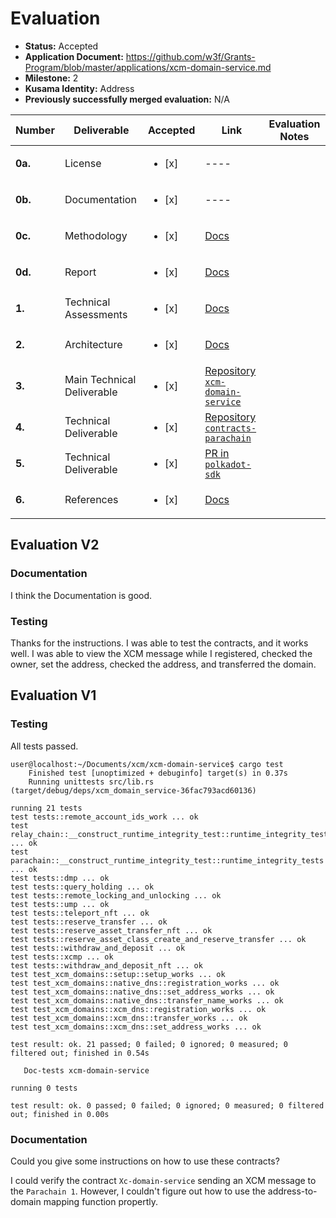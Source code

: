 # Evaluation

- **Status:** Accepted
- **Application Document:** https://github.com/w3f/Grants-Program/blob/master/applications/xcm-domain-service.md
- **Milestone:** 2
- **Kusama Identity:** Address
- **Previously successfully merged evaluation:** N/A

| Number | Deliverable | Accepted | Link | Evaluation Notes |
| ------ | ----------- | -------- | ---- |----------------- |
| **0a.** | License                    |<ul><li>[x] </li></ul>| ----                                                                                     | |
| **0b.** | Documentation              |<ul><li>[x] </li></ul>| ----                                                                                     | |
| **0c.** | Methodology                |<ul><li>[x] </li></ul>| [Docs](https://docs.google.com/document/d/1r9gQDz_-qi56uVKXHHleepwx4tMyw6WFoAJJpO57PW0/) | |
| **0d.** | Report                     |<ul><li>[x] </li></ul>| [Docs](https://docs.google.com/document/d/1-6WTMW5M_0ov_LoP-J0m62_V4yhhDF4zKrnMXuTiskI/) | |
| **1.**  | Technical Assessments      |<ul><li>[x] </li></ul>| [Docs](https://docs.google.com/document/d/11CFgzmr0tXpaHrtkrzlPY3chhp9gOQEp5cqCsiNEZHA/) | |
| **2.**  | Architecture               |<ul><li>[x] </li></ul>| [Docs](https://docs.google.com/document/d/1keSkyREimcUnwuooJ4sfkriTMTEWCu_4k-hkrgTgrqc/) | |
| **3.**  | Main Technical Deliverable |<ul><li>[x] </li></ul>| [Repository `xcm-domain-service`](https://github.com/azero-id/xcm-domain-service)        | |
| **4.**  | Technical Deliverable      |<ul><li>[x] </li></ul>| [Repository `contracts-parachain`](https://github.com/azero-id/contracts-parachain)      | |
| **5.**  | Technical Deliverable      |<ul><li>[x] </li></ul>| [PR in `polkadot-sdk`](https://github.com/paritytech/polkadot-sdk/pull/1883)             | |
| **6.**  | References                 |<ul><li>[x] </li></ul>| [Docs](https://docs.google.com/document/d/19HiSH8rJKRFbuHm5Ju_lfhVl0XYTLCfgT4FuWIr5-Vw/) | |

## Evaluation V2

### Documentation

I think the Documentation is good.

### Testing

Thanks for the instructions. I was able to test the contracts, and it works well. I was able to view the XCM message while I registered, checked the owner, set the address, checked the address, and transferred the domain.

## Evaluation V1

### Testing

All tests passed.

```
user@localhost:~/Documents/xcm/xcm-domain-service$ cargo test
	Finished test [unoptimized + debuginfo] target(s) in 0.37s
 	Running unittests src/lib.rs (target/debug/deps/xcm_domain_service-36fac793acd60136)

running 21 tests
test tests::remote_account_ids_work ... ok
test relay_chain::__construct_runtime_integrity_test::runtime_integrity_tests ... ok
test parachain::__construct_runtime_integrity_test::runtime_integrity_tests ... ok
test tests::dmp ... ok
test tests::query_holding ... ok
test tests::remote_locking_and_unlocking ... ok
test tests::ump ... ok
test tests::teleport_nft ... ok
test tests::reserve_transfer ... ok
test tests::reserve_asset_transfer_nft ... ok
test tests::reserve_asset_class_create_and_reserve_transfer ... ok
test tests::withdraw_and_deposit ... ok
test tests::xcmp ... ok
test tests::withdraw_and_deposit_nft ... ok
test test_xcm_domains::setup::setup_works ... ok
test test_xcm_domains::native_dns::registration_works ... ok
test test_xcm_domains::native_dns::set_address_works ... ok
test test_xcm_domains::native_dns::transfer_name_works ... ok
test test_xcm_domains::xcm_dns::registration_works ... ok
test test_xcm_domains::xcm_dns::transfer_works ... ok
test test_xcm_domains::xcm_dns::set_address_works ... ok

test result: ok. 21 passed; 0 failed; 0 ignored; 0 measured; 0 filtered out; finished in 0.54s

   Doc-tests xcm-domain-service

running 0 tests

test result: ok. 0 passed; 0 failed; 0 ignored; 0 measured; 0 filtered out; finished in 0.00s

```

### Documentation

Could you give some instructions on how to use these contracts?

I could verify the contract `Xc-domain-service` sending an XCM message to the `Parachain 1`. However, I couldn't figure out how to use the address-to-domain mapping function propertly.
